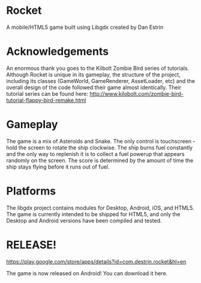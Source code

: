 # Rocket

A mobile/HTML5 game built using Libgdx created by Dan Estrin

# Acknowledgements

An enormous thank you goes to the Kilbolt Zombie Bird series of tutorials. Although Rocket is unique in its gameplay, the structure of the
project, including its classes (GameWorld, GameRenderer, AssetLoader, etc) and the overall design of the code followed their game almost
identically. Their tutorial series can be found here: http://www.kilobolt.com/zombie-bird-tutorial-flappy-bird-remake.html

# Gameplay

The game is a mix of Asteroids and Snake. The only control is touchscreen - hold the screen to rotate the ship clockwise. The ship burns
fuel constantly and the only way to replenish it is to collect a fuel powerup that appears randomly on the screen. The score is determined
by the amount of time the ship stays flying before it runs out of fuel.

# Platforms

The libgdx project contains modules for Desktop, Android, iOS, and HTML5. The game is currently intended to be shipped for HTML5, and only the Desktop and Android versions have been compiled and tested.

# RELEASE!

https://play.google.com/store/apps/details?id=com.destrin.rocket&hl=en

The game is now released on Android! You can download it here.
